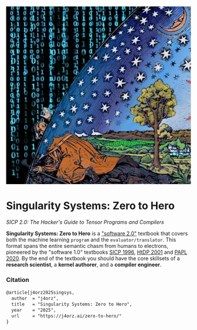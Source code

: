 ![](./flammarion.webp)
# Singularity Systems: Zero to Hero
*SICP 2.0: The Hacker's Guide to Tensor Programs and Compilers*

**Singularity Systems: Zero to Hero** is a ["software 2.0"](https://karpathy.medium.com/software-2-0-a64152b37c35) textbook
that covers both the machine learning `program` and the `evaluator/translator`.
This format spans the entire semantic chasm from humans to electrons, pioneered
by the "software 1.0" textbooks [SICP 1996](https://mitp-content-server.mit.edu/books/content/sectbyfn/books_pres_0/6515/sicp.zip/index.html), [HtDP 2001](https://htdp.org/) and [PAPL 2020](https://papl.cs.brown.edu/2020/). By the end
of the textbook you should have the core skillsets of
a **research scientist**, a **kernel authorer**, and a **compiler engineer**.

### Citation
```
@article{j4orz2025singsys,
  author  = "j4orz",
  title   = "Singularity Systems: Zero to Hero",
  year    = "2025",
  url     = "https://j4orz.ai/zero-to-hero/"
}
```